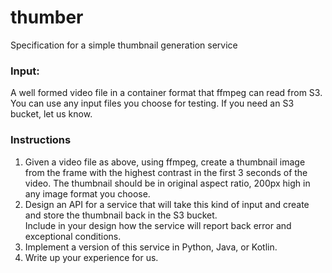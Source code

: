 # thumber
Specification for a simple thumbnail generation service

### Input: 
  A well formed video file in a container format that ffmpeg can read from S3.  You can use any input files you choose for testing.
  If you need an S3 bucket, let us know.

### Instructions
1. Given a video file as above, using ffmpeg, create a thumbnail image from the frame with the highest contrast in the first 
    3 seconds of the video. The thumbnail should be in original aspect ratio, 200px high in any image format you choose.
2. Design an API for a service that will take this kind of input and create and store the thumbnail back in the S3 bucket.  
  Include in your design how the service will report back error and exceptional conditions.
3. Implement a version of this service in Python, Java, or Kotlin.
4. Write up your experience for us.

